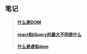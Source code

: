 ## 笔记
> #### [什么是DOM](https://github.com/weiny-queen/witness/issues/1#issue-596568088)
> #### [react和jQuery的最大不同是什么](https://github.com/weiny-queen/witness/issues/2#issue-596582633)
> #### [什么是虚拟dom](https://github.com/weiny-queen/witness/issues/3#issue-607059434)
